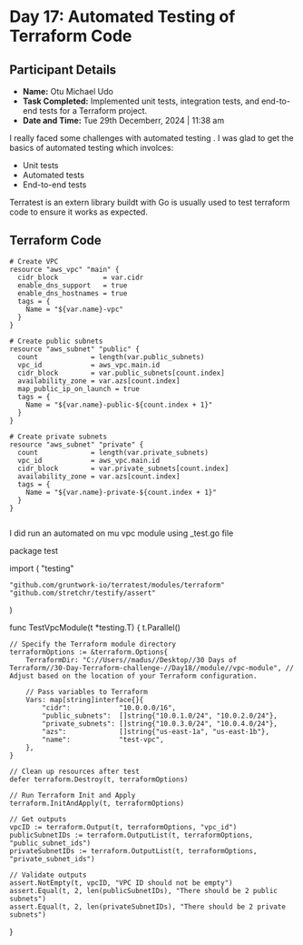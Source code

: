 # Day 17: Automated Testing of Terraform Code

## Participant Details

- **Name:** Otu Michael Udo
- **Task Completed:** Implemented unit tests, integration tests, and end-to-end tests for a Terraform project.
- **Date and Time:** Tue 29th Decemberr, 2024 | 11:38 am

I really faced some challenges with automated testing . I was glad to get the basics of automated testing which involces:

- Unit tests
- Automated tests
- End-to-end tests

Terratest is an extern library buildt with Go is usually used to test terraform code to ensure it works as expected. 

## Terraform Code 
```hcl
# Create VPC
resource "aws_vpc" "main" {
  cidr_block           = var.cidr
  enable_dns_support   = true
  enable_dns_hostnames = true
  tags = {
    Name = "${var.name}-vpc"
  }
}

# Create public subnets
resource "aws_subnet" "public" {
  count             = length(var.public_subnets)
  vpc_id            = aws_vpc.main.id
  cidr_block        = var.public_subnets[count.index]
  availability_zone = var.azs[count.index]
  map_public_ip_on_launch = true
  tags = {
    Name = "${var.name}-public-${count.index + 1}"
  }
}

# Create private subnets
resource "aws_subnet" "private" {
  count             = length(var.private_subnets)
  vpc_id            = aws_vpc.main.id
  cidr_block        = var.private_subnets[count.index]
  availability_zone = var.azs[count.index]
  tags = {
    Name = "${var.name}-private-${count.index + 1}"
  }
}


```

I did run an automated on mu vpc module using _test.go file


package test

import (
	"testing"

	"github.com/gruntwork-io/terratest/modules/terraform"
	"github.com/stretchr/testify/assert"
)

func TestVpcModule(t *testing.T) {
	t.Parallel()

	// Specify the Terraform module directory
	terraformOptions := &terraform.Options{
		TerraformDir: "C://Users//madus//Desktop//30 Days of Terraform//30-Day-Terraform-challenge-//Day18//module//vpc-module", // Adjust based on the location of your Terraform configuration.

		// Pass variables to Terraform
		Vars: map[string]interface{}{
			"cidr":            "10.0.0.0/16",
			"public_subnets":  []string{"10.0.1.0/24", "10.0.2.0/24"},
			"private_subnets": []string{"10.0.3.0/24", "10.0.4.0/24"},
			"azs":             []string{"us-east-1a", "us-east-1b"},
			"name":            "test-vpc",
		},
	}

	// Clean up resources after test
	defer terraform.Destroy(t, terraformOptions)

	// Run Terraform Init and Apply
	terraform.InitAndApply(t, terraformOptions)

	// Get outputs
	vpcID := terraform.Output(t, terraformOptions, "vpc_id")
	publicSubnetIDs := terraform.OutputList(t, terraformOptions, "public_subnet_ids")
	privateSubnetIDs := terraform.OutputList(t, terraformOptions, "private_subnet_ids")

	// Validate outputs
	assert.NotEmpty(t, vpcID, "VPC ID should not be empty")
	assert.Equal(t, 2, len(publicSubnetIDs), "There should be 2 public subnets")
	assert.Equal(t, 2, len(privateSubnetIDs), "There should be 2 private subnets")
}
